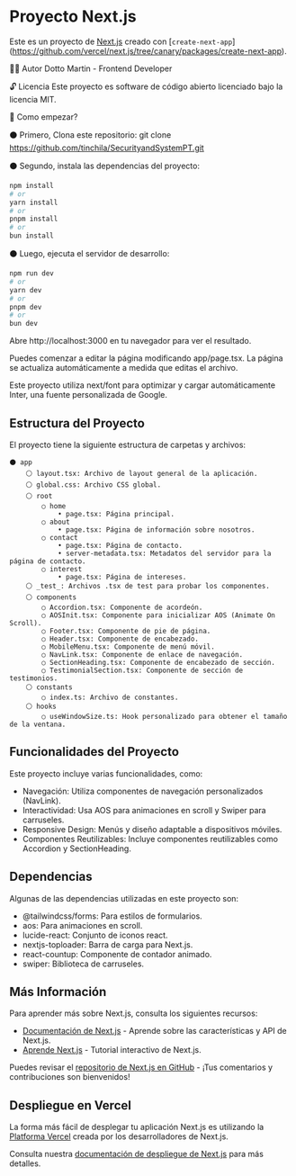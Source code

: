 # Proyecto Next.js 

Este es un proyecto de [Next.js](https://nextjs.org/) creado con [`create-next-app`] (https://github.com/vercel/next.js/tree/canary/packages/create-next-app).

👨‍💻 Autor
Dotto Martin - Frontend Developer

🔓 Licencia
Este proyecto es software de código abierto licenciado bajo la licencia MIT.

🏁 Como empezar?

⚫ Primero, Clona este repositorio:
git clone https://github.com/tinchila/SecurityandSystemPT.git

⚫ Segundo, instala las dependencias del proyecto:

```bash
npm install
# or
yarn install
# or
pnpm install
# or
bun install
```

⚫ Luego, ejecuta el servidor de desarrollo:

```bash
npm run dev
# or
yarn dev
# or
pnpm dev
# or
bun dev
```

Abre http://localhost:3000 en tu navegador para ver el resultado.

Puedes comenzar a editar la página modificando app/page.tsx. La página se actualiza automáticamente a medida que editas el archivo.

Este proyecto utiliza next/font para optimizar y cargar automáticamente Inter, una fuente personalizada de Google.

## Estructura del Proyecto

El proyecto tiene la siguiente estructura de carpetas y archivos:

```
⚫ app
    ⚪ layout.tsx: Archivo de layout general de la aplicación.
    ⚪ global.css: Archivo CSS global.
    ⚪ root
        ○ home
            • page.tsx: Página principal.
        ○ about
            • page.tsx: Página de información sobre nosotros.
        ○ contact
            • page.tsx: Página de contacto.
            • server-metadata.tsx: Metadatos del servidor para la página de contacto.
        ○ interest
            • page.tsx: Página de intereses.
    ⚪ _test_: Archivos .tsx de test para probar los componentes.
    ⚪ components
        ○ Accordion.tsx: Componente de acordeón.
        ○ AOSInit.tsx: Componente para inicializar AOS (Animate On Scroll).
        ○ Footer.tsx: Componente de pie de página.
        ○ Header.tsx: Componente de encabezado.
        ○ MobileMenu.tsx: Componente de menú móvil.
        ○ NavLink.tsx: Componente de enlace de navegación.
        ○ SectionHeading.tsx: Componente de encabezado de sección.
        ○ TestimonialSection.tsx: Componente de sección de testimonios.
    ⚪ constants
        ○ index.ts: Archivo de constantes.
    ⚪ hooks
        ○ useWindowSize.ts: Hook personalizado para obtener el tamaño de la ventana.
```

## Funcionalidades del Proyecto 

Este proyecto incluye varias funcionalidades, como:

- Navegación: Utiliza componentes de navegación personalizados (NavLink).
- Interactividad: Usa AOS para animaciones en scroll y Swiper para carruseles.
- Responsive Design: Menús y diseño adaptable a dispositivos móviles.
- Componentes Reutilizables: Incluye componentes reutilizables como Accordion y SectionHeading.

## Dependencias

Algunas de las dependencias utilizadas en este proyecto son:

- @tailwindcss/forms: Para estilos de formularios.
- aos: Para animaciones en scroll.
- lucide-react: Conjunto de iconos react.
- nextjs-toploader: Barra de carga para Next.js.
- react-countup: Componente de contador animado.
- swiper: Biblioteca de carruseles.

## Más Información

Para aprender más sobre Next.js, consulta los siguientes recursos:

- [Documentación de Next.js](https://nextjs.org/docs) - Aprende sobre las características y API de Next.js.
- [Aprende Next.js](https://nextjs.org/learn) - Tutorial interactivo de Next.js.

Puedes revisar el [repositorio de Next.js en GitHub](https://github.com/vercel/next.js/) - ¡Tus comentarios y contribuciones son bienvenidos!

## Despliegue en Vercel

La forma más fácil de desplegar tu aplicación Next.js es utilizando la [Platforma Vercel](https://vercel.com/new?utm_medium=default-template&filter=next.js&utm_source=create-next-app&utm_campaign=create-next-app-readme) creada por los desarrolladores de Next.js.

Consulta nuestra [documentación de despliegue de Next.js](https://nextjs.org/docs/deployment) para más detalles.

